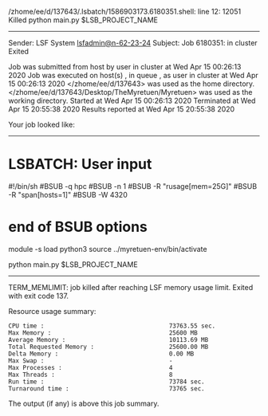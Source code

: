 /zhome/ee/d/137643/.lsbatch/1586903173.6180351.shell: line 12: 12051 Killed                  python main.py $LSB_PROJECT_NAME

------------------------------------------------------------
Sender: LSF System <lsfadmin@n-62-23-24>
Subject: Job 6180351: <NNAgent47000-IMP-sample-length10-hist10> in cluster <dcc> Exited

Job <NNAgent47000-IMP-sample-length10-hist10> was submitted from host <n-62-30-6> by user <s183905> in cluster <dcc> at Wed Apr 15 00:26:13 2020
Job was executed on host(s) <n-62-23-24>, in queue <hpc>, as user <s183905> in cluster <dcc> at Wed Apr 15 00:26:13 2020
</zhome/ee/d/137643> was used as the home directory.
</zhome/ee/d/137643/Desktop/TheMyretuen/Myretuen> was used as the working directory.
Started at Wed Apr 15 00:26:13 2020
Terminated at Wed Apr 15 20:55:38 2020
Results reported at Wed Apr 15 20:55:38 2020

Your job looked like:

------------------------------------------------------------
# LSBATCH: User input
#!/bin/sh
#BSUB -q hpc
#BSUB -n 1
#BSUB -R "rusage[mem=25G]"
#BSUB -R "span[hosts=1]"
#BSUB -W 4320
# end of BSUB options

module -s load python3
source ../myretuen-env/bin/activate

python main.py $LSB_PROJECT_NAME


------------------------------------------------------------

TERM_MEMLIMIT: job killed after reaching LSF memory usage limit.
Exited with exit code 137.

Resource usage summary:

    CPU time :                                   73763.55 sec.
    Max Memory :                                 25600 MB
    Average Memory :                             10113.69 MB
    Total Requested Memory :                     25600.00 MB
    Delta Memory :                               0.00 MB
    Max Swap :                                   -
    Max Processes :                              4
    Max Threads :                                8
    Run time :                                   73784 sec.
    Turnaround time :                            73765 sec.

The output (if any) is above this job summary.

